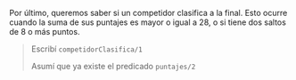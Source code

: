 Por último, queremos saber si un competidor clasifica a la final. Esto ocurre cuando la suma de sus puntajes es mayor o igual a 28, o si tiene dos saltos de 8 o más puntos.

> Escribí `competidorClasifica/1`
> 
> Asumí que ya existe el predicado `puntajes/2`




  